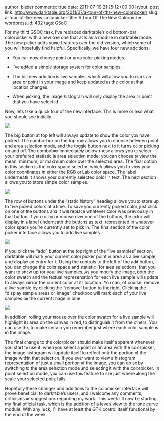 author: bieber
comments: true
date: 2011-07-19 21:25:12+00:00
layout: post
link: http://www.darktable.org/2011/07/a-tour-of-the-new-colorpicker/
slug: a-tour-of-the-new-colorpicker
title: A Tour Of The New Colorpicker
wordpress_id: 432
tags: GSoC

For my third GSOC task, I’ve replaced darktable’s old bottom-bar colorpicker with a new one one that acts as a module in darktable mode. The new picker adds some features over the old version, which some of you will hopefully find helpful. Specifically, we have four new additions:




  * You can now choose point or area color picking modes.


  * I’ve added a simple storage system for color samples.


  * The big new addition is live samples, which will allow you to mark an area or point in your image and keep updated as the color at that location changes.


  * When picking, the image histogram will only display the area or point that you have selected.


Now, lets take a quick tour of the new interface. This is more or less what you should see initially.

![](http://www.darktable.org/wp-content/uploads/2011/09/emptypicker.png)

The big button at top left will always update to show the color you have picked. The combo-box on the top row allows you to choose between point and area selection mode, and the toggle button next to it turns color picking on and off. The combobox immediately below these allows you to select your preferred statistic in area selection mode: you can choose to view the mean, minimum, or maximum color over the selected area. The final option in this section is the color space selector, which allows you to view your color coordinates in either the RGB or Lab color space. The label underneath it shows your currently selected color in text. The next section allows you to store simple color samples.

![](http://www.darktable.org/wp-content/uploads/2011/09/history.png)

The row of buttons under the “static history” heading allows you to store up to five picked colors at a time. To save you currently picked color, just click on one of the buttons and it will replace whatever color was previously in that button. If you roll your mouse over one of the buttons, the color will display in a label underneath the buttons as text, represented in whatever color space you’re currently set to pick in. The final section of the color picker interface allows you to add live samples.

![](http://www.darktable.org/wp-content/uploads/2011/09/samples.png)

If you click the “add” button at the top right of the “live samples” section, darktable will mark your current color picker point or area as a live sample, and display an entry for it. Using the controls to the left of the add button, you can change the color space and statistic (for area selections) that you want to show up for your live samples. As you modify the image, both the color swatch and the textual representation for each live sample will update to always mirror the current color at its location. You can, of course, remove a live sample by clicking the “remove” button to the right. Clicking the “display sample areas on image” checkbox will mark each of your live samples on the current image in blue.

![](http://www.darktable.org/wp-content/uploads/2011/09/points-300x200.png)

In addition, rolling your mouse over the color swatch for a live sample will highlight its area on the canvas in red, to distinguish it from the others. You can use this to make certain you remember just where each color sample is in the image.

The final change to the colorpicker should make itself apparent whenever you start to use it: when you select a point or an area with the colorpicker, the image histogram will update itself to reflect only the portion of the image within that selection. If you ever want to view a histogram representation of just a small portion of the image, you can do so by switching to the area selection mode and selecting it with the colorpicker. In point selection mode, you can use this feature to see just where along the scale your selected point falls.

Hopefully these changes and additions to the colorpicker interface will prove beneficial to darktable’s users, and I welcome any comments, criticisms or suggestions regarding my work. This week I’ll now be starting my final official task, which is the addition of a levels view to the tone curve module. With any luck, I’ll have at least the GTK control itself functional by the end of the week.
